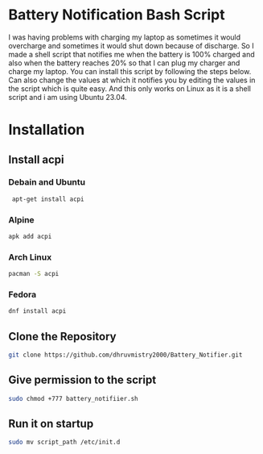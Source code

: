 
# Battery Notification Bash Script

I was having problems with charging my laptop as sometimes it would overcharge and sometimes it would shut down because of discharge. So I made a shell script that notifies me when the battery is 100% charged and also when the battery reaches 20% so that I can plug my charger and charge my laptop. You can install this script by following the steps below. Can also change the values at which it notifies you by editing the values in the script which is quite easy. And this only works on Linux as it is a shell script and i am using Ubuntu 23.04.







# Installation

## Install acpi


### Debain and Ubuntu
```bash
 apt-get install acpi
```

### Alpine 
```bash
apk add acpi
```
### Arch Linux

```bash
pacman -S acpi
```
### Fedora

```bash
dnf install acpi
```

## Clone the Repository

```bash
git clone https://github.com/dhruvmistry2000/Battery_Notifier.git
```

## Give permission to the script

```bash
sudo chmod +777 battery_notifiier.sh
```

## Run it on startup

```bash
sudo mv script_path /etc/init.d
```
